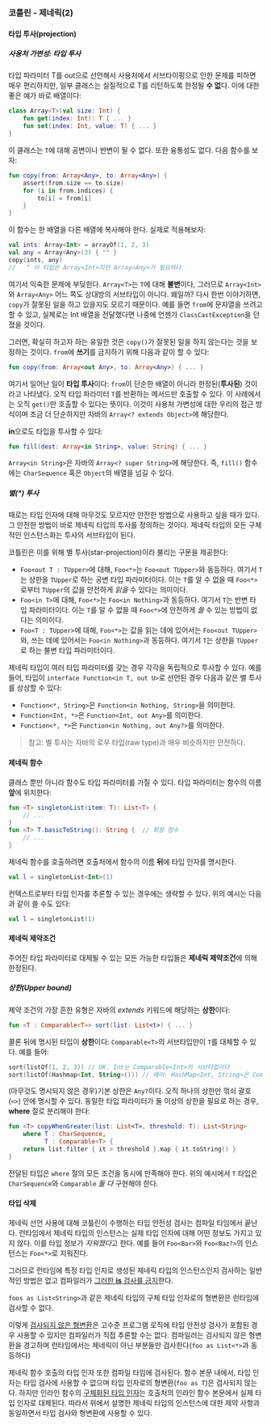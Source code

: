 ### 코틀린 - 제네릭(2)

#### 타입 투사(projection)

##### 사용처 가변성: 타입 투사

타입 파라미터 T를 out으로 선언해서 사용처에서 서브타이핑으로 인한 문제를 피하면 매우 편리하지만, 일부 클래스는 실질적으로 T를 리턴하도록 한정될 **수 없**다. 이에 대한 좋은 예가 바로 배열이다:

```kotlin
class Array<T>(val size: Int) {
    fun get(index: Int): T { ... }
    fun set(index: Int, value: T) { ... }
}
```

이 클래스는 `T`에 대해 공변이나 반변이 될 수 없다. 또한 융통성도 없다. 다음 함수를 보자:

```kotlin
fun copy(from: Array<Any>, to: Array<Any>) {
    assert(from.size == to.size)
    for (i in from.indices) {
        to[i] = from[i]
    }
} 
```

이 함수는 한 배열을 다른 배열에 복사해야 한다. 실제로 적용해보자:

```kotlin
val ints: Array<Int> = arrayOf(1, 2, 3)
val any = Array<Any>(3) { "" }
copy(ints, any)
//   ^ 이 타입은 Array<Int>지만 Array<Any>가 필요하다
```

여기서 익숙한 문제에 부딪힌다. `Array<T>`는 `T`에 대해 **불변**이다, 그러므로 `Array<Int>`와 `Array<Any>` 어느 쪽도 상대방의 서브타입이 아니다. 왜일까? 다시 한번 이야기하면, `copy`가 잘못된 일을 하고 있을지도 모르기 때문이다. 예를 들면 `from`에 문자열을 쓰려고 할 수 있고, 실제로는 Int 배열을 전달했다면 나중에 언젠가 `ClassCastException`을 던졌을 것이다.

그러면, 확실히 하고자 하는 유일한 것은 `copy()`가 잘못된 일을 하지 않는다는 것을 보장하는 것이다. `from`에 **쓰기**를 금지하기 위해 다음과 같이 할 수 있다:

```kotlin
fun copy(from: Array<out Any>, to: Array<Any>) { ... }
```

여기서 일어난 일이 **타입 투사**이다: `from`이 단순한 배열이 아니라 한정된(**투사된**) 것이라고 나타냈다. 오직 타입 파라미터 `T`를 반환하는 메서드만 호출할 수 있다. 이 사례에서는 오직 `get()`만 호출할 수 있다는 뜻이다. 이것이 사용처 가변성에 대한 우리의 접근 방식이며 조금 더 단순하지만 자바의 `Array<? extends Object>`에 해당한다.

**in**으로도 타입을 투사할 수 있다:

```kotlin
fun fill(dest: Array<in String>, value: String) { ... }
```

`Array<in String>`은 자바의 `Array<? super String>`에 해당한다. 즉, `fill()` 함수에는 `CharSequence` 혹은 `Object`의 배열을 넘길 수 있다.

##### 별(*) 투사

때로는 타입 인자에 대해 아무것도 모르지만 안전한 방법으로 사용하고 싶을 때가 있다. 그 안전한 방법이 바로 제네릭 타입의 투사를 정의하는 것이다. 제네릭 타입의 모든 구체적인 인스턴스화는 투사의 서브타입이 된다.

코틀린은 이를 위해 별 투사(star-projection)이라 불리는 구문을 제공한다:

* `Foo<out T : TUpper>`에 대해, `Foo<*>`는 `Foo<out TUpper>`와 동등하다. 여기서 `T`는 상한을 `TUpper`로 하는 공변 타입 파라미터이다. 이는 `T`를 알 수 없을 때 `Foo<*>`로부터 `TUpper`의 값을 안전하게 *읽을* 수 있다는 의미이다.
* `Foo<in T>`에 대해, `Foo<*>`는 `Foo<in Nothing>`과 동등하다. 여기서 `T`는 반변 타입 파라미터이다. 이는 `T`를 알 수 없을 때 `Foo<*>`에 안전하게 *쓸* 수 있는 방법이 없다는 의미이다.
* `Foo<T : TUpper>`에 대해, `Foo<*>`는 값을 읽는 데에 있어서는 `Foo<out TUpper>`와, 쓰는 데에 있어서는 `Foo<in Nothing>`과 동등하다. 여기서 `T`는 상한을 `TUpper`로 하는 불변 타입 파라미터이다.

제네릭 타입이 여러 타입 파라미터를 갖는 경우 각각을 독립적으로 투사할 수 있다. 예를 들어, 타입이 `interface Function<in T, out U>`로 선언된 경우 다음과 같은 별 투사를 상상할 수 있다:

* `Function<*, String>`은 `Function<in Nothing, String>`을 의미한다.
* `Function<Int, *>`은 `Function<Int, out Any>`를 의미한다.
* `Function<*, *>`은 `Function<in Nothing, out Any?>`를 의미한다.

> 참고: 별 투사는 자바의 로우 타입(raw type)과 매우 비슷하지만 안전하다.

#### 제네릭 함수

클래스 뿐만 아니라 함수도 타입 파라미터를 가질 수 있다. 타입 파라미터는 함수의 이름 **앞**에 위치한다:

```kotlin
fun <T> singletonList(item: T): List<T> {
    // ...
}
fun <T> T.basicToString(): String {  // 확장 함수
    // ...
}
```

제네릭 함수를 호출하려면 호출처에서 함수의 이름 **뒤**에 타입 인자를 명시한다.

```kotlin
val l = singletonList<Int>(1)
```

컨텍스트로부터 타입 인자를 추론할 수 있는 경우에는 생략할 수 있다. 위의 예시는 다음과 같이 쓸 수도 있다:

```kotlin
val l = singletonList(1)
```

#### 제네릭 제약조건

주어진 타입 파라미터로 대체될 수 있는 모든 가능한 타입들은 **제네릭 제약조건**에 의해 한정된다. 

##### 상한(Upper bound)

제약 조건의 가장 흔한 유형은 자바의 *extends* 키워드에 해당하는 **상한**이다:

```kotlin
fun <T : Comparable<T>> sort(list: List<t>) { ... }
```

콜론 뒤에 명시된 타입이 **상한**이다: `Comparable<T>`의 서브타입만이 `T`를 대체할 수 있다. 예를 들어:

```kotlin
sort(listOf(1, 2, 3)) // OK. Int는 Comparable<Int>의 서브타입이다
sort(listOf(Hashmap<Int, String>())) // 에러: HashMap<Int, String>은 Comparable<HashMap>의 서브타입이 아니다.
```

(아무것도 명시되지 않은 경우)기본 상한은 `Any?`이다. 오직 하나의 상한만 꺾쇠 괄호(`<>`) 안에 명시할 수 있다. 동일한 타입 파라미터가 둘 이상의 상한을 필요로 하는 경우, **where** 절로 분리해야 한다:

```kotlin
fun <T> copyWhenGreater(list: List<T>, threshold: T): List<String>
	where T : CharSequence,
		  T : Comparable<T> {
	return list.filter { it > threshold }.map { it.toString() }
}
```

전달된 타입은 `where` 절의 모든 조건을 동시에 만족해야 한다. 위의 예시에서 `T` 타입은 `CharSequence`와 `Comparable` *둘 다* 구현해야 한다.

#### 타입 삭제

제네릭 선언 사용에 대해 코틀린이 수행하는 타입 안전성 검사는 컴파일 타임에서 끝난다. 런타임에서 제네릭 타입의 인스턴스는 실제 타입 인자에 대해 어떤 정보도 가지고 있지 않다. 이를 타입 정보가 *지워졌다*고 한다. 예를 들어 `Foo<Bar>`와 `Foo<Baz?>`의 인스턴스는 `Foo<*>`로 지워진다.

그러므로 런타임에 특정 타입 인자로 생성된 제네릭 타입의 인스턴스인지 검사하는 일반적인 방법은 없고 컴파일러가 [그러한 **is** 검사를 금지][kt-type-erasure-and-generic-type-checks]한다.

`foos as List<String>`과 같은 제네릭 타입의 구체 타입 인자로의 형변환은 런타임에 검사할 수 없다.

이렇게 [검사되지 않은 형변환][kt-unchecked-casts]은 고수준 프로그램 로직에 타입 안전성 검사가 포함된 경우 사용할 수 있지만 컴파일러가 직접 추론할 수는 없다. 컴파일러는 검사되지 않은 형변환을 경고하며 런타임에서는 제네릭이 아닌 부분들만 검사한다(`foo as List<*>`과 동등하다)

제네릭 함수 호출의 타입 인자 또한 컴파일 타임에 검사된다. 함수 본문 내에서, 타입 인자는 타입 검사에 사용할 수 없으며 타입 인자로의 형변환(`foo as T`)은 검사되지 않는다. 하지만 인라인 함수의 [구체화된 타입 인자][kt-reified-typ-parameters]는 호출처의 인라인 함수 본문에서 실제 타입 인자로 대체된다. 따라서 위에서 설명한 제네릭 타입의 인스턴스에 대한 제약 사항과 동일하면서 타입 검사와 형변환에 사용할 수 있다.



[kt-type-erasure-and-generic-type-checks]: https://kotlinlang.org/docs/reference/typecasts.html#type-erasure-and-generic-type-checks
[kt-unchecked-casts]: https://kotlinlang.org/docs/reference/typecasts.html#unchecked-casts
[kt-reified-typ-parameters]: https://kotlinlang.org/docs/reference/inline-functions.html#reified-type-parameters
